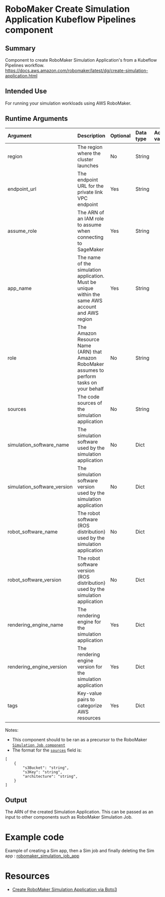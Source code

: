 # RoboMaker Create Simulation Application Kubeflow Pipelines component

## Summary

Component to create RoboMaker Simulation Application's from a Kubeflow Pipelines workflow.
https://docs.aws.amazon.com/robomaker/latest/dg/create-simulation-application.html

## Intended Use

For running your simulation workloads using AWS RoboMaker.

## Runtime Arguments

| Argument                    | Description                                                                                       | Optional | Data type | Accepted values | Default                                      |
| :-------------------------- | :------------------------------------------------------------------------------------------------ | :------- | :-------- | :-------------- | :------------------------------------------- |
| region                      | The region where the cluster launches                                                             | No       | String    |                 |                                              |
| endpoint_url                | The endpoint URL for the private link VPC endpoint                                                | Yes      | String    |                 |                                              |
| assume_role                 | The ARN of an IAM role to assume when connecting to SageMaker                                     | Yes      | String    |                 |                                              |
| app_name                    | The name of the simulation application. Must be unique within the same AWS account and AWS region | Yes      | String    |                 | SimulationApplication-[datetime]-[random id] |
| role                        | The Amazon Resource Name (ARN) that Amazon RoboMaker assumes to perform tasks on your behalf      | No       | String    |                 |                                              |
| sources                     | The code sources of the simulation application                                                    | No       | String    |                 |                                              |
| simulation_software_name    | The simulation software used by the simulation application                                        | No       | Dict      |                 | {}                                           |
| simulation_software_version | The simulation software version used by the simulation application                                | No       | Dict      |                 | {}                                           |
| robot_software_name         | The robot software (ROS distribution) used by the simulation application                          | No       | Dict      |                 | {}                                           |
| robot_software_version      | The robot software version (ROS distribution) used by the simulation application                  | No       | Dict      |                 | {}                                           |
| rendering_engine_name       | The rendering engine for the simulation application                                               | Yes      | Dict      |                 | {}                                           |
| rendering_engine_version    | The rendering engine version for the simulation application                                       | Yes      | Dict      |                 | {}                                           |
| tags                        | Key-value pairs to categorize AWS resources                                                       | Yes      | Dict      |                 | {}                                           |

Notes:

- This component should to be ran as a precursor to the RoboMaker [`Simulation Job component`](https://github.com/kubeflow/pipelines/tree/master/components/aws/sagemaker/simulation_job/README.md)
- The format for the [`sources`](https://docs.aws.amazon.com/robomaker/latest/dg/API_SourceConfig.html) field is:

```
[
    {
        "s3Bucket": "string",
        "s3Key": "string",
        "architecture": "string",
    }
]
```

## Output

The ARN of the created Simulation Application. This can be passed as an input to other components such as RoboMaker Simulation Job.

# Example code

Example of creating a Sim app, then a Sim job and finally deleting the Sim app : [robomaker_simulation_job_app](https://github.com/kubeflow/pipelines/tree/master/samples/contrib/aws-samples/robomaker_simulation/robomaker_simulation_job_app.py)

# Resources

- [Create RoboMaker Simulation Application via Boto3](https://boto3.amazonaws.com/v1/documentation/api/latest/reference/services/robomaker.html#RoboMaker.Client.create_simulation_application)
